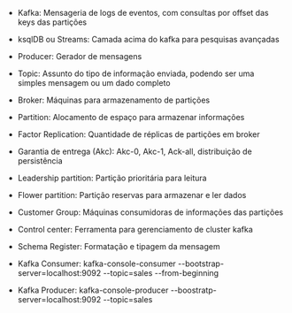 - Kafka: Mensageria de logs de eventos, com consultas por offset das keys das partições
- ksqlDB ou Streams: Camada acima do kafka para pesquisas avançadas
- Producer: Gerador de mensagens
- Topic: Assunto do tipo de informação enviada, podendo ser uma simples mensagem ou um dado completo
- Broker: Máquinas para armazenamento de partições
- Partition: Alocamento de espaço para armazenar informações
- Factor Replication: Quantidade de réplicas de partições em broker
- Garantia de entrega (Akc): Akc-0, Akc-1, Ack-all, distribuição de persistência
- Leadership partition: Partição prioritária para leitura
- Flower partition: Partição reservas para armazenar e ler dados
- Customer Group: Máquinas consumidoras de informações das partições
- Control center: Ferramenta para gerenciamento de cluster kafka
- Schema Register: Formatação e tipagem da mensagem

- Kafka Consumer: kafka-console-consumer --bootstrap-server=localhost:9092 --topic=sales --from-beginning
- Kafka Producer: kafka-console-producer --boostratp-server=localhost:9092 --topic=sales